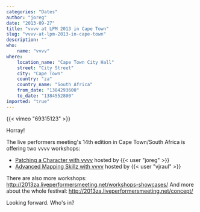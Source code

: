 ```yaml
---
categories: "Dates"
author: "joreg"
date: "2013-09-27"
title: "vvvv at LPM 2013 in Cape Town"
slug: "vvvv-at-lpm-2013-in-cape-town"
description: ""
who: 
    name: "vvvv"
where: 
    location_name: "Cape Town City Hall"
    street: "City Street"
    city: "Cape Town"
    country: "za"
    country_name: "South Africa"
    from_date: "1384293600"
    to_date: "1384552800"
imported: "true"
---
```



{{< vimeo "69315123" >}}

Horray!

The live performers meeting's 14th edition in Cape Town/South Africa is offering two vvvv workshops:
* [Patching a Character with vvvv](http://2013za.liveperformersmeeting.net/artists/j0reg/performances/patching-a-character-with-vvvv-100-r1250/) hosted by {{< user "joreg" >}} 
* [Advanced Mapping Skillz with vvvv](http://2013za.liveperformersmeeting.net/artists/onbeat_visuals/performances/advanced-mapping-skillz-with-vvvv-100-r1250/) hosted by {{< user "vjraul" >}}

There are also more workshops: 
http://2013za.liveperformersmeeting.net/workshops-showcases/
And more about the whole festival:
http://2013za.liveperformersmeeting.net/concept/

Looking forward. Who's in?
